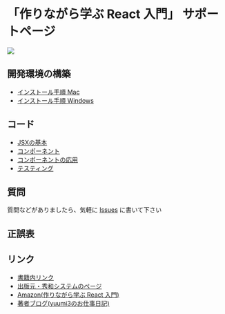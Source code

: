 # 「作りながら学ぶ React 入門」 サポートページ

![](http://www.shuwasystem.co.jp/products/7980img/5075/a.jpg)

## 開発環境の構築

* [インストール手順 Mac](docs/install_mac.md)
* [インストール手順 Windows](docs/install_win.md)

## コード

* [JSXの基本](sources/jsx.md)
* [コンポーネント](sources/component.md)
* [コンポーネントの応用](sources/application.md)
* [テスティング](sources/test.md)

## 質問


質問などがありましたら、気軽に [Issues](https://github.com/yuumi3/react_book/issues) に書いて下さい


## 正誤表

## リンク

* [書籍内リンク](sources/links.md)
* [出版元・秀和システムのページ](http://www.shuwasystem.co.jp/products/7980html/5075.html)
* [Amazon(作りながら学ぶ React 入門)](https://www.amazon.co.jp/dp/479805075X)
* [著者ブログ(yuumi3のお仕事日記)](http://yuumi3.hatenablog.com/entry/2017/09/15/223623)
